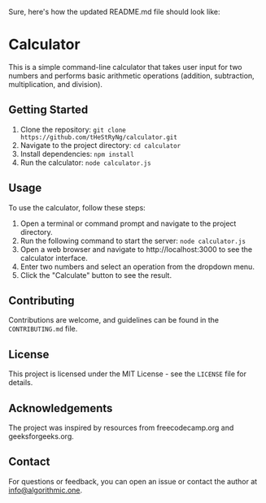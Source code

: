 Sure, here's how the updated README.md file should look like:

# Calculator

This is a simple command-line calculator that takes user input for two numbers and performs basic arithmetic operations (addition, subtraction, multiplication, and division).

## Getting Started

1. Clone the repository: `git clone https://github.com/tHeStRyNg/calculator.git`
2. Navigate to the project directory: `cd calculator`
3. Install dependencies: `npm install`
4. Run the calculator: `node calculator.js`

## Usage

To use the calculator, follow these steps:

1. Open a terminal or command prompt and navigate to the project directory.
2. Run the following command to start the server: `node calculator.js`
3. Open a web browser and navigate to http://localhost:3000 to see the calculator interface.
4. Enter two numbers and select an operation from the dropdown menu.
5. Click the "Calculate" button to see the result.

## Contributing

Contributions are welcome, and guidelines can be found in the `CONTRIBUTING.md` file.

## License

This project is licensed under the MIT License - see the `LICENSE` file for details.

## Acknowledgements

The project was inspired by resources from freecodecamp.org and geeksforgeeks.org.

## Contact

For questions or feedback, you can open an issue or contact the author at info@algorithmic.one.